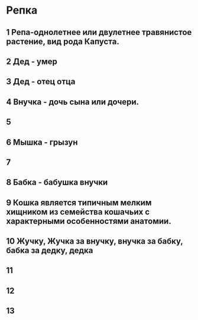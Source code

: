 # Репка
## 1 Репа-однолетнее или двулетнее травянистое растение, вид рода Капуста.
## 2 Дед - умер
## 3 Дед - отец отца 
## 4 Внучка - дочь сына или дочери.
## 5
## 6 Мышка - грызун
## 7
## 8 Бабка - бабушка внучки
## 9 Кошка является типичным мелким хищником из семейства кошачьих с характерными особенностями анатомии.
## 10 Жучку, Жучка за внучку, внучка за бабку, бабка за дедку, дедка
## 11
## 12
## 13
